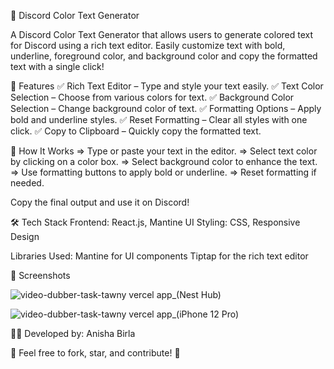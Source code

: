 🎨 Discord Color Text Generator


A Discord Color Text Generator that allows users to generate colored text for Discord using a rich text editor. Easily customize text with bold, underline, foreground color, and background color and copy the formatted text with a single click!

🚀 Features
✅ Rich Text Editor – Type and style your text easily.
✅ Text Color Selection – Choose from various colors for text.
✅ Background Color Selection – Change background color of text.
✅ Formatting Options – Apply bold and underline styles.
✅ Reset Formatting – Clear all styles with one click.
✅ Copy to Clipboard – Quickly copy the formatted text.

🎯 How It Works
=> Type or paste your text in the editor.
=> Select text color by clicking on a color box.
=> Select background color to enhance the text.
=> Use formatting buttons to apply bold or underline.
=> Reset formatting if needed.

Copy the final output and use it on Discord!

🛠️ Tech Stack
Frontend: React.js, Mantine UI
Styling: CSS, Responsive Design

Libraries Used:
Mantine for UI components
Tiptap for the rich text editor

📸 Screenshots

![video-dubber-task-tawny vercel app_(Nest Hub)](https://github.com/user-attachments/assets/e0f4f13f-9777-4aa8-9e62-014f9f29f249)

![video-dubber-task-tawny vercel app_(iPhone 12 Pro)](https://github.com/user-attachments/assets/891228da-b4dc-469d-b26e-cfd5ffe35a0b)

👨‍💻 Developed by: Anisha Birla

🚀 Feel free to fork, star, and contribute! 🌟
